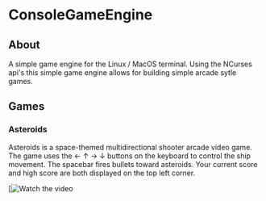 # ConsoleGameEngine

## About
A simple game engine for the Linux / MacOS terminal. Using the NCurses api's this simple game engine allows for building simple arcade sytle games. 

## Games

### Asteroids 
  Asteroids is a space-themed multidirectional shooter arcade video game. The game uses the ← ↑ → ↓ buttons on the keyboard to control the ship movement. The spacebar fires bullets toward asteroids. Your current score and high score are both displayed on the top left corner. 

  [![Watch the video](https://www.youtube.com/watch?v=dHbLpaEQ0fc)
